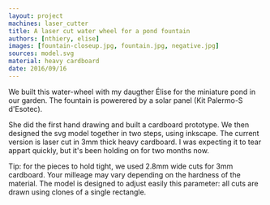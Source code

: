 ```yaml
---
layout: project
machines: laser_cutter
title: A laser cut water wheel for a pond fountain
authors: [nthiery, elise]
images: [fountain-closeup.jpg, fountain.jpg, negative.jpg]
sources: model.svg
material: heavy cardboard
date: 2016/09/16
---
```


We built this water-wheel with my daugther Élise for the miniature
pond in our garden. The fountain is powerered by a solar panel (Kit
Palermo-S d'Esotec).

She did the first hand drawing and built a cardboard prototype. We
then designed the svg model together in two steps, using inkscape.
The current version is laser cut in 3mm thick heavy cardboard. I was
expecting it to tear appart quickly, but it's been holding on for two
months now.

Tip: for the pieces to hold tight, we used 2.8mm wide cuts for 3mm
cardboard. Your milleage may vary depending on the hardness of the
material. The model is designed to adjust easily this parameter: all
cuts are drawn using clones of a single rectangle.
